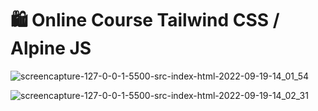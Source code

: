 # 🛍 Online Course Tailwind CSS / Alpine JS  


![screencapture-127-0-0-1-5500-src-index-html-2022-09-19-14_01_54](https://user-images.githubusercontent.com/31158553/191013081-4a627d0e-8f22-4158-990d-983bb160f1c6.png)


![screencapture-127-0-0-1-5500-src-index-html-2022-09-19-14_02_31](https://user-images.githubusercontent.com/31158553/191013088-4d617f3e-7c4b-464d-9e5b-49babf0452af.png)